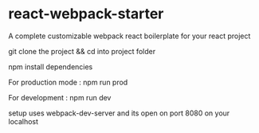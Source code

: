 # react-webpack-starter

A complete customizable webpack react boilerplate for your react project 

git clone the project && cd into project folder

npm install dependencies

For production mode : npm run prod

For development : npm run dev 

setup uses webpack-dev-server and its open on port 8080 on your localhost